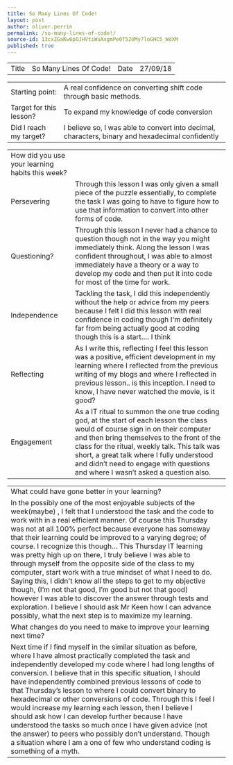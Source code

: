 ```yaml
---
title: So Many Lines Of Code!
layout: post
author: oliver.perrin
permalink: /so-many-lines-of-code!/
source-id: 13cxZGaKw6pOJHVtiWuAxgmPe0T52UMy7loGHC5_WdXM
published: true
---
```

<table>
  <tr>
    <td>Title</td>
    <td>So Many Lines Of Code!</td>
    <td>Date</td>
    <td>27/09/18</td>
  </tr>
</table>


<table>
  <tr>
    <td>Starting point:</td>
    <td>A real confidence on converting shift code through basic methods.</td>
  </tr>
  <tr>
    <td>Target for this lesson?</td>
    <td>To expand my knowledge of code conversion </td>
  </tr>
  <tr>
    <td>Did I reach my target? </td>
    <td>I believe so, I was able to convert into decimal, characters, binary and hexadecimal confidently</td>
  </tr>
</table>


<table>
  <tr>
    <td>How did you use your learning habits this week?</td>
    <td></td>
  </tr>
  <tr>
    <td>Persevering</td>
    <td>Through this lesson I was only given a small piece of the puzzle essentially, to complete the task I was going to have to figure how to use that information to convert into other forms of code.</td>
  </tr>
  <tr>
    <td>Questioning?</td>
    <td>Through this lesson I never had a chance to question though not in the way you might immediately think. Along the lesson I was confident throughout, I was able to almost immediately have a theory or a way to develop my code and then put it into code for most of the time for work.</td>
  </tr>
  <tr>
    <td>Independence</td>
    <td>Tackling the task, I did this independently without the help or advice from my peers because I felt I did this lesson with real confidence in coding though I'm definitely  far from being actually good at coding though this is a start…. I think</td>
  </tr>
  <tr>
    <td>Reflecting</td>
    <td>As I write this, reflecting I feel this lesson was a positive, efficient development in my learning where I reflected from the previous writing of my blogs and where I reflected in previous lesson.. is this inception. I need to know, I have never watched the movie, is it good?</td>
  </tr>
  <tr>
    <td>Engagement</td>
    <td>As a IT ritual to summon the one true coding god, at the start of each lesson the class would of course sign in on their computer and then bring themselves to the front of the class for the ritual, weekly talk. This talk was short, a great talk where I fully understood and didn’t need to engage with questions and where I wasn’t asked a question also.</td>
  </tr>
</table>


<table>
  <tr>
    <td>What could have gone better in your learning?</td>
    <td></td>
  </tr>
  <tr>
    <td>In the possibly one of the most enjoyable subjects of the week(maybe) , I felt that I understood the task and the code to work with in a real efficient manner. Of course this Thursday was not at all 100% perfect because everyone has someway that their learning could be improved to a varying degree; of course. I recognize this though… This Thursday IT learning was pretty high up on there, I truly believe I was able to through myself from the opposite side of the class to my computer, start work with a true mindset of what I need to do. Saying this, I didn't know all the steps to get to my objective though, (I’m not that good, I’m good but not that good) however I was able to discover the answer through tests and exploration. I believe I should ask Mr Keen how I can advance possibly, what the next step is to maximize my learning.</td>
    <td></td>
  </tr>
  <tr>
    <td>What changes do you need to make to improve your learning next time?</td>
    <td></td>
  </tr>
  <tr>
    <td>Next time if I find myself in the similar situation as before, where I have almost practically completed the task and independently developed my code where I had long lengths of conversion. I believe that in this specific situation, I should have independently combined previous lessons of code to that Thursday’s lesson to where I could convert binary to hexadecimal or other conversions of code. Through this I feel I would increase my learning each lesson, then I believe I should ask how I can develop further because I have understood the tasks so much once I have given advice (not the answer) to peers who possibly don’t understand. Though a situation where I am a one of few who understand coding is something of a myth.</td>
    <td></td>
  </tr>
</table>


